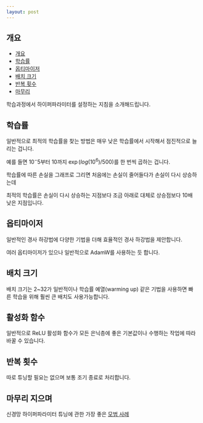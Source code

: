 ```yaml
---
layout: post
---
```


## 개요
- [개요](#개요)
- [학습률](#학습률)
- [옵티마이저](#옵티마이저)
- [배치 크기](#배치-크기)
- [반복 횟수](#반복-횟수)
- [마무리](#마무리-지으며)

학습과정에서 하이퍼파라미터를 설정하는 지침을 소개해드립니다.

## 학습률

일반적으로 최적의 학습률을 찾는 방법은 매우 낮은 학습률에서 시작해서 점진적으로 늘리는 겁니다.

예를 들면 $10^-5$부터 $10$까지 $\exp(log(10^6)/500)$를 한 번씩 곱하는 겁니다.

학습률에 따른 손실을 그래프로 그리면 처음에는 손실이 줄어들다가 손실이 다시 상승하는데

최적의 학습률은 손실이 다시 상승하는 지점보다 조금 아래로 대체로 상승점보다 10배 낮은 지점입니다.

## 옵티마이저

일반적인 경사 하강법에 다양한 기법을 더해 효율적인 경사 하강법을 제안합니다.

여러 옵티마이저가 있으나 일반적으로 AdamW를 사용하는 듯 합니다.

## 배치 크기

배치 크기는 2~32가 일반적이나 학습률 예열(warming up) 같은 기법을 사용하면 빠른 학습을 위해 훨씬 큰 배치도 사용가능합니다.

## 활성화 함수

일반적으로 ReLU 활성화 함수가 모든 은닉층에 좋은 기본값이나 수행하는 작업에 따라 바꿀 수 있습니다.

## 반복 횟수

따로 튜닝할 필요는 없으며 보통 조기 종료로 처리합니다.

## 마무리 지으며

신경망 하이퍼파라미터 튜닝에 관한 가장 좋은 [모범 사례](https://arxiv.org/abs/1803.09820)
